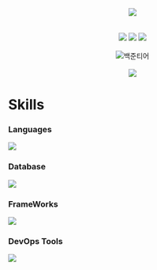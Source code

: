 <!--
**ChabinHwang/ChabinHwang** is a ✨ _special_ ✨ repository because its `README.md` (this file) appears on your GitHub profile.

Here are some ideas to get you started:

- 🔭 I’m currently working on ...
- 🌱 I’m currently learning ...
- 👯 I’m looking to collaborate on ...
- 🤔 I’m looking for help with ...
- 💬 Ask me about ...
- 📫 How to reach me: ...
- 😄 Pronouns: ...
- ⚡ Fun fact: ...
-->
<!--
**ChabinHwang/ChabinHwang** is a ✨ _special_ ✨ repository because its `README.md` (this file) appears on your GitHub profile.

Here are some ideas to get you started:

- 🔭 I’m currently working on ...
- 🌱 I’m currently learning ...
- 👯 I’m looking to collaborate on ...
- 🤔 I’m looking for help with ...
- 💬 Ask me about ...
- 📫 How to reach me: ...
- 😄 Pronouns: ...
- ⚡ Fun fact: ...
-->
<div align="center">
    <img src="https://capsule-render.vercel.app/api?type=waving&color=auto&height=300&section=header&text=Chabin%20Hwang&fontSize=90&animation=fadeIn&fontAlignY=38&desc=Computer%20Science%20Engennering&descAlignY=51&descAlign=62"/>
</div>



<br>
<br>

<!-- 기여도 -->
<div align="center">
    <img src="http://github-profile-summary-cards.vercel.app/api/cards/profile-details?username=ChabinHwang&theme=2077">
    <img src="http://github-profile-summary-cards.vercel.app/api/cards/repos-per-language?username=ChabinHwang&theme=2077">
    <img src="http://github-profile-summary-cards.vercel.app/api/cards/most-commit-language?username=ChabinHwang&theme=2077">
</div>
<!-- GitHub 통계
<div align="center">
    <img src="https://github-readme-stats.vercel.app/api?username=ChabinHwang&show_icons=true&theme=radical" alt="GitHub Stats">
</div> -->

<br>
<!-- 백준 티어표 (v2.0) -->
<div align="center">
  <img src="http://mazassumnida.wtf/api/v2/generate_badge?boj=chabin37" alt="백준티어"/>
</div>
<br>


<!-- 티스토리 -->
<div align="center">
  <a href="https://chabin37.tistory.com/">
    <img src="https://img.shields.io/badge/Tistory-FF6600?style=flat-square&logo=Tistory&logoColor=white"/>
  </a>
</div>

# Skills
###  Languages
<img src="https://skillicons.dev/icons?i=java,python,js,css,react">

###  Database
<img src="https://skillicons.dev/icons?i=mysql">

###  FrameWorks
<img src="https://skillicons.dev/icons?i=spring,django">

### DevOps Tools
<p>
  <a href="https://skillicons.dev">
    <img src="https://skillicons.dev/icons?i=docker,kubernetes,githubactions,grafana,prometheus" />
  </a>
</p>
